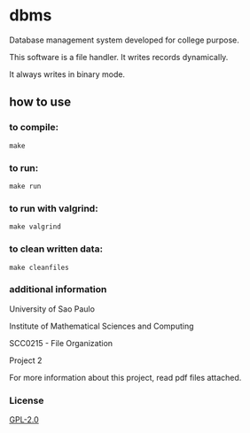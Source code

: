 # dbms
Database management system developed for college purpose.

This software is a file handler. It writes records dynamically.

It always writes in binary mode.



## how to use
### to compile:
```
make
```

### to run:
```
make run
```

### to run with valgrind:
```
make valgrind
```

### to clean written data:
```
make cleanfiles
```



### additional information
University of Sao Paulo

Institute of Mathematical Sciences and Computing

SCC0215 - File Organization

Project 2

For more information about this project, read pdf files attached.

### License
[GPL-2.0](/LICENSE)
